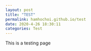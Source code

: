 ```yaml
---
layout: post
title: "TEST"
permalink: hamhochoi.github.io/test
date: 2020-4-26 18:30:11
categories: Test
---
```

This is a testing page
